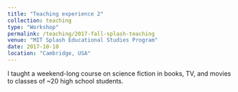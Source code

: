 ```yaml
---
title: "Teaching experience 2"
collection: teaching
type: "Workshop"
permalink: /teaching/2017-fall-splash-teaching
venue: "MIT Splash Educational Studies Program"
date: 2017-10-10
location: "Cambridge, USA"
---
```


I taught a weekend-long course on science fiction in books, TV, and movies to classes of ~20 high school students.

